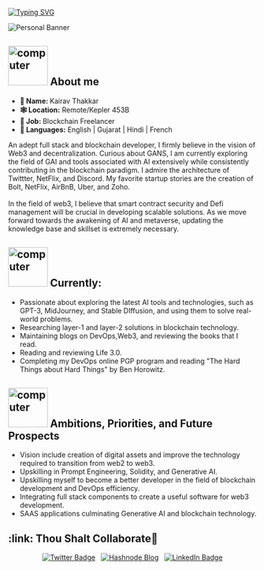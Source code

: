 <a href="https://git.io/typing-svg"><img src="https://readme-typing-svg.demolab.com?font=Fira+Code&pause=1000&width=1000&center=true&vCenter=true&lines=Any+sufficiently+advanced+technology+is+indistinguishable+from+magic" alt="Typing SVG" /></a></p>

<div>
  <img src="https://github.com/parzivalkairav/my_hist_private/blob/main/github_banner.png" alt="Personal Banner">
</div>

<h2><img src="https://thumbs.gfycat.com/AcrobaticMatureGazelle.webp" alt="computer" width="80"> About me </h2>

<ul>
  <li><b>👤 Name: </b> Kairav Thakkar</li>
  <li><b>🕸️ Location:</b> Remote/Kepler 453B</li>
  <li><b>💼 Job: </b>Blockchain Freelancer</li>
  <li><b>🧠 Languages:</b> English | Gujarat | Hindi | French</li>
</ul>
An adept full stack and blockchain developer, I firmly believe in the vision of Web3 and decentralization. Curious about GANS, I am currently exploring the field of GAI and tools associated with AI extensively while consistently contributing in the blockchain paradigm. I admire the architecture of Twittter, NetFlix, and Discord. My favorite startup stories are the creation of Bolt, NetFlix, AirBnB, Uber, and Zoho. 
<br/><br/>
In the field of web3, I believe that smart contract security and Defi management will be crucial in developing scalable solutions. As we move forward towards the awakening of AI and metaverse, updating the knowledge base and skillset is extremely necessary.
<h2><img src="https://github.com/parzivalkairav/my_hist_private/blob/main/time_machine.jpeg" alt="computer" width="80"> Currently:</h2>
<ul>
  <li>Passionate about exploring the latest AI tools and technologies, such as GPT-3, MidJourney, and Stable DIffusion, and using them to solve real-world problems.</li>
  <li>Researching layer-1 and layer-2 solutions in blockchain technology.</li>
  <li>Maintaining blogs on DevOps,Web3, and reviewing the books that I read.</li>
  <li>Reading and reviewing Life 3.0.</li>
  <li>Completing my DevOps online PGP program and reading "The Hard Things about Hard Things" by Ben Horowitz.</li>
</ul>
<h2><img src="https://github.com/parzivalkairav/my_hist_private/blob/main/image_online.png" alt="computer" width="80"> Ambitions, Priorities, and Future Prospects</h2>
<ul>
  <li>Vision include creation of digital assets and improve the technology required to transition from web2 to web3.</li>
  <li>Upskilling in Prompt Engineering, Solidity, and Generative AI.</li>
  <li>Upskilling myself to become a better developer in the field of blockchain development and DevOps efficiency.</li>
  <li>Integrating full stack components to create a useful software for web3 development.</li>
  <li>SAAS applications culminating Generative AI and blockchain technology.</li>
</ul>
 

    
<!---📫 Contact Me: --->
<h2 align="left">:link: Thou Shalt Collaborate💬 </h2>
<p align="center"><a href="https://twitter.com/kairavweb3"><img src="https://img.shields.io/badge/kairavweb3%20-%231DA1F2.svg?&style=for-the-badge&logo=Twitter&logoColor=white" alt="Twitter Badge"></a><!---<a href="https://twitter.com/kairavweb3">	![Twitter](https://img.shields.io/badge/Twitter-%231DA1F2.svg?style=for-the-badge&logo=Twitter&logoColor=white)</a>--->&nbsp&nbsp
<a href="https://web3kairav.hashnode.dev/"><img src="https://img.shields.io/badge/devkairav-2962FF?style=for-the-badge&logo=hashnode&logoColor=white" alt="Hashnode Blog"></a>&nbsp&nbsp
<a href="https://www.linkedin.com/in/kairavthakkar/"><img src="https://img.shields.io/badge/Kairav Thakkar-0077B5?style=for-the-badge&logo=linkedin&logoColor=white" alt="LinkedIn Badge"></a></p>
<!---
parzivalkairav/parzivalkairav is a ✨ special ✨ repository because its `README.md` (this file) appears on your GitHub profile.
You can click the Preview link to take a look at your changes.
--->
